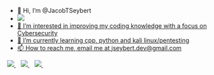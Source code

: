 - 👋 Hi, I’m @JacobTSeybert
- <a href="https://twitter.com/JacobCybert/">
    <img src="https://img.shields.io/badge/Twitter-1DA1F2?style=for-the-badge&logo=twitter&logoColor=white" />
- 👀 I’m interested in improving my coding knowledge with a focus on Cybersecurity
- 🌱 I’m currently learning cpp, python and kali linux/pentesting
- 📫 How to reach me, email me at jseybert.dev@gmail.com

  
<a href="https://www.linkedin.com/in/jacob-seybert-151314159/">
    <img src="https://img.shields.io/badge/linkedin-%230077B5.svg?&style=for-the-badge&logo=linkedin&logoColor=white" />
  </a>&nbsp;&nbsp;
<a href="https://twitter.com/JacobCybert/">
    <img src="https://img.shields.io/badge/Twitter-1DA1F2?style=for-the-badge&logo=twitter&logoColor=white" />
    </a>&nbsp;&nbsp;
  <a href="https://instagram.com">
    <img src="https://img.shields.io/badge/instagram-%23E4405F.svg?&style=for-the-badge&logo=instagram&logoColor=white" />        
  </a>&nbsp;&nbsp;
